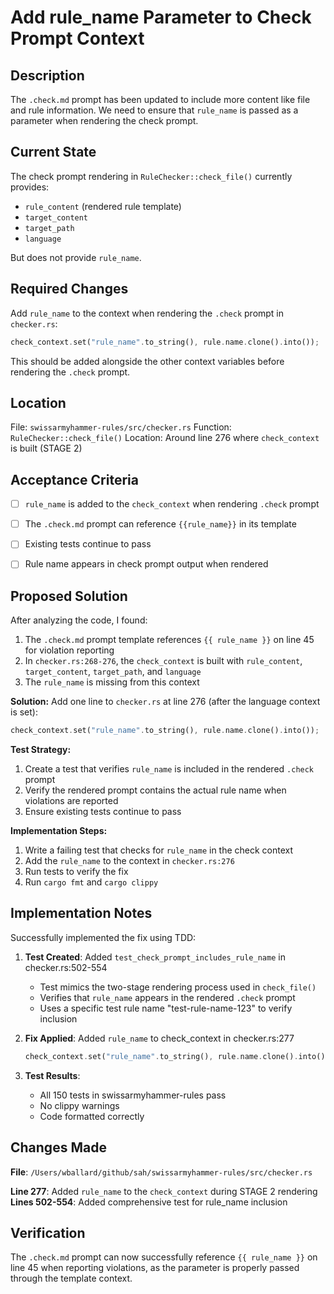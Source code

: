 # Add rule_name Parameter to Check Prompt Context

## Description
The `.check.md` prompt has been updated to include more content like file and rule information. We need to ensure that `rule_name` is passed as a parameter when rendering the check prompt.

## Current State
The check prompt rendering in `RuleChecker::check_file()` currently provides:
- `rule_content` (rendered rule template)
- `target_content` 
- `target_path`
- `language`

But does not provide `rule_name`.

## Required Changes
Add `rule_name` to the context when rendering the `.check` prompt in `checker.rs`:

```rust
check_context.set("rule_name".to_string(), rule.name.clone().into());
```

This should be added alongside the other context variables before rendering the `.check` prompt.

## Location
File: `swissarmyhammer-rules/src/checker.rs`
Function: `RuleChecker::check_file()`
Location: Around line 276 where `check_context` is built (STAGE 2)

## Acceptance Criteria
- [ ] `rule_name` is added to the `check_context` when rendering `.check` prompt
- [ ] The `.check.md` prompt can reference `{{rule_name}}` in its template
- [ ] Existing tests continue to pass
- [ ] Rule name appears in check prompt output when rendered



## Proposed Solution

After analyzing the code, I found:

1. The `.check.md` prompt template references `{{ rule_name }}` on line 45 for violation reporting
2. In `checker.rs:268-276`, the `check_context` is built with `rule_content`, `target_content`, `target_path`, and `language`
3. The `rule_name` is missing from this context

**Solution:**
Add one line to `checker.rs` at line 276 (after the language context is set):
```rust
check_context.set("rule_name".to_string(), rule.name.clone().into());
```

**Test Strategy:**
1. Create a test that verifies `rule_name` is included in the rendered `.check` prompt
2. Verify the rendered prompt contains the actual rule name when violations are reported
3. Ensure existing tests continue to pass

**Implementation Steps:**
1. Write a failing test that checks for `rule_name` in the check context
2. Add the `rule_name` to the context in `checker.rs:276`
3. Run tests to verify the fix
4. Run `cargo fmt` and `cargo clippy`



## Implementation Notes

Successfully implemented the fix using TDD:

1. **Test Created**: Added `test_check_prompt_includes_rule_name` in checker.rs:502-554
   - Test mimics the two-stage rendering process used in `check_file()`
   - Verifies that `rule_name` appears in the rendered `.check` prompt
   - Uses a specific test rule name "test-rule-name-123" to verify inclusion

2. **Fix Applied**: Added `rule_name` to check_context in checker.rs:277
   ```rust
   check_context.set("rule_name".to_string(), rule.name.clone().into());
   ```

3. **Test Results**:
   - All 150 tests in swissarmyhammer-rules pass
   - No clippy warnings
   - Code formatted correctly

## Changes Made

**File**: `/Users/wballard/github/sah/swissarmyhammer-rules/src/checker.rs`

**Line 277**: Added `rule_name` to the `check_context` during STAGE 2 rendering
**Lines 502-554**: Added comprehensive test for rule_name inclusion

## Verification

The `.check.md` prompt can now successfully reference `{{ rule_name }}` on line 45 when reporting violations, as the parameter is properly passed through the template context.
